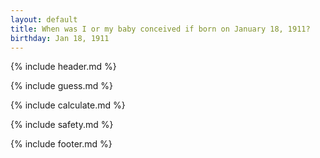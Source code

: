 ```yaml
---
layout: default
title: When was I or my baby conceived if born on January 18, 1911?
birthday: Jan 18, 1911
---
```


{% include header.md %}

{% include guess.md %}

{% include calculate.md %}

{% include safety.md %}

{% include footer.md %}



